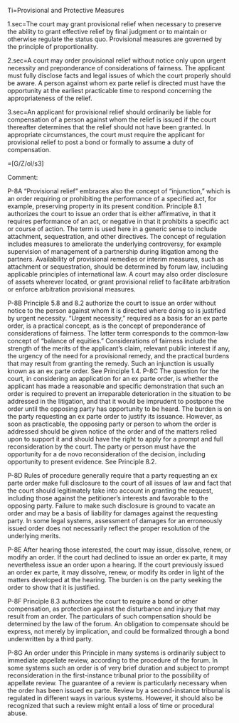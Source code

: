 Ti=Provisional and Protective Measures 

1.sec=The court may grant provisional relief when necessary to preserve the ability to grant effective relief by final judgment or to maintain or otherwise regulate the status quo. Provisional measures are governed by the principle of proportionality.

2.sec=A court may order provisional relief without notice only upon urgent necessity and preponderance of considerations of fairness. The applicant must fully disclose facts and legal issues of which the court properly should be aware. A person against whom ex parte relief is directed must have the opportunity at the earliest practicable time to respond concerning the appropriateness of the relief.

3.sec=An applicant for provisional relief should ordinarily be liable for compensation of a person against whom the relief is issued if the court thereafter determines that the relief should not have been granted. In appropriate circumstances, the court must require the applicant for provisional relief to post a bond or formally to assume a duty of compensation.

=[G/Z/ol/s3]

Comment:

P-8A “Provisional relief” embraces also the concept of “injunction,” which is an order requiring or prohibiting the performance of a specified act, for example, preserving property in its present condition. Principle 8.1 authorizes the court to issue an order that is either affirmative, in that it requires performance of an act, or negative in that it prohibits a specific act or course of action. The term is used here in a generic sense to include attachment, sequestration, and other directives. The concept of regulation includes measures to ameliorate the underlying controversy, for example supervision of management of a partnership during litigation among the partners. Availability of provisional remedies or interim measures, such as attachment or sequestration, should be determined by forum law, including applicable principles of international law. A court may also order disclosure of assets wherever located, or grant provisional relief to facilitate arbitration or enforce arbitration provisional measures.

P-8B Principle 5.8 and 8.2 authorize the court to issue an order without notice to the person against whom it is directed where doing so is justified by urgent necessity. “Urgent necessity,” required as a basis for an ex parte order, is a practical concept, as is the concept of preponderance of considerations of fairness. The latter term corresponds to the common-law concept of “balance of equities.” Considerations of fairness include the strength of the merits of the applicant’s claim, relevant public interest if any, the urgency of the need for a provisional remedy, and the practical burdens that may result from granting the remedy. Such an injunction is usually known as an ex parte order. See Principle 1.4. P-8C The question for the court, in considering an application for an ex parte order, is whether the applicant has made a reasonable and specific demonstration that such an order is required to prevent an irreparable deterioration in the situation to be addressed in the litigation, and that it would be imprudent to postpone the order until the opposing party has opportunity to be heard. The burden is on the party requesting an ex parte order to justify its issuance. However, as soon as practicable, the opposing party or person to whom the order is addressed should be given notice of the order and of the matters relied upon to support it and should have the right to apply for a prompt and full reconsideration by the court. The party or person must have the opportunity for a de novo reconsideration of the decision, including opportunity to present evidence. See Principle 8.2.

P-8D Rules of procedure generally require that a party requesting an ex parte order make full disclosure to the court of all issues of law and fact that the court should legitimately take into account in granting the request, including those against the petitioner’s interests and favorable to the opposing party. Failure to make such disclosure is ground to vacate an order and may be a basis of liability for damages against the requesting party. In some legal systems, assessment of damages for an erroneously issued order does not necessarily reflect the proper resolution of the underlying merits.

P-8E After hearing those interested, the court may issue, dissolve, renew, or modify an order. If the court had declined to issue an order ex parte, it may nevertheless issue an order upon a hearing. If the court previously issued an order ex parte, it may dissolve, renew, or modify its order in light of the matters developed at the hearing. The burden is on the party seeking the order to show that it is justified.

P-8F Principle 8.3 authorizes the court to require a bond or other compensation, as protection against the disturbance and injury that may result from an order. The particulars of such compensation should be determined by the law of the forum. An obligation to compensate should be express, not merely by implication, and could be formalized through a bond underwritten by a third party.

P-8G An order under this Principle in many systems is ordinarily subject to immediate appellate review, according to the procedure of the forum. In some systems such an order is of very brief duration and subject to prompt reconsideration in the first-instance tribunal prior to the possibility of appellate review. The guarantee of a review is particularly necessary when the order has been issued ex parte. Review by a second-instance tribunal is regulated in different ways in various systems. However, it should also be recognized that such a review might entail a loss of time or procedural abuse.

